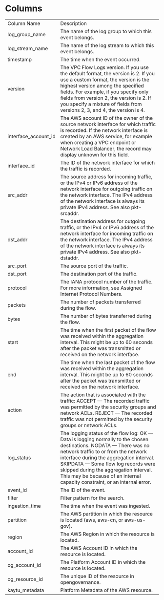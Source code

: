 # Columns  

<table>
	<tr><td>Column Name</td><td>Description</td></tr>
	<tr><td>log_group_name</td><td>The name of the log group to which this event belongs.</td></tr>
	<tr><td>log_stream_name</td><td>The name of the log stream to which this event belongs.</td></tr>
	<tr><td>timestamp</td><td>The time when the event occurred.</td></tr>
	<tr><td>version</td><td>The VPC Flow Logs version. If you use the default format, the version is 2. If you use a custom format, the version is the highest version among the specified fields. For example, if you specify only fields from version 2, the version is 2. If you specify a mixture of fields from versions 2, 3, and 4, the version is 4.</td></tr>
	<tr><td>interface_account_id</td><td>The AWS account ID of the owner of the source network interface for which traffic is recorded. If the network interface is created by an AWS service, for example when creating a VPC endpoint or Network Load Balancer, the record may display unknown for this field.</td></tr>
	<tr><td>interface_id</td><td>The ID of the network interface for which the traffic is recorded.</td></tr>
	<tr><td>src_addr</td><td>The source address for incoming traffic, or the IPv4 or IPv6 address of the network interface for outgoing traffic on the network interface. The IPv4 address of the network interface is always its private IPv4 address. See also pkt-srcaddr.</td></tr>
	<tr><td>dst_addr</td><td>The destination address for outgoing traffic, or the IPv4 or IPv6 address of the network interface for incoming traffic on the network interface. The IPv4 address of the network interface is always its private IPv4 address. See also pkt-dstaddr.</td></tr>
	<tr><td>src_port</td><td>The source port of the traffic.</td></tr>
	<tr><td>dst_port</td><td>The destination port of the traffic.</td></tr>
	<tr><td>protocol</td><td>The IANA protocol number of the traffic. For more information, see Assigned Internet Protocol Numbers.</td></tr>
	<tr><td>packets</td><td>The number of packets transferred during the flow.</td></tr>
	<tr><td>bytes</td><td>The number of bytes transferred during the flow.</td></tr>
	<tr><td>start</td><td>The time when the first packet of the flow was received within the aggregation interval. This might be up to 60 seconds after the packet was transmitted or received on the network interface.</td></tr>
	<tr><td>end</td><td>The time when the last packet of the flow was received within the aggregation interval. This might be up to 60 seconds after the packet was transmitted or received on the network interface.</td></tr>
	<tr><td>action</td><td>The action that is associated with the traffic: ACCEPT — The recorded traffic was permitted by the security groups and network ACLs. REJECT — The recorded traffic was not permitted by the security groups or network ACLs.</td></tr>
	<tr><td>log_status</td><td>The logging status of the flow log: OK — Data is logging normally to the chosen destinations. NODATA — There was no network traffic to or from the network interface during the aggregation interval. SKIPDATA — Some flow log records were skipped during the aggregation interval. This may be because of an internal capacity constraint, or an internal error.</td></tr>
	<tr><td>event_id</td><td>The ID of the event.</td></tr>
	<tr><td>filter</td><td>Filter pattern for the search.</td></tr>
	<tr><td>ingestion_time</td><td>The time when the event was ingested.</td></tr>
	<tr><td>partition</td><td>The AWS partition in which the resource is located (aws, aws-cn, or aws-us-gov).</td></tr>
	<tr><td>region</td><td>The AWS Region in which the resource is located.</td></tr>
	<tr><td>account_id</td><td>The AWS Account ID in which the resource is located.</td></tr>
	<tr><td>og_account_id</td><td>The Platform Account ID in which the resource is located.</td></tr>
	<tr><td>og_resource_id</td><td>The unique ID of the resource in opengovernance.</td></tr>
	<tr><td>kaytu_metadata</td><td>Platform Metadata of the AWS resource.</td></tr>
</table>